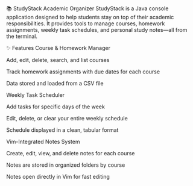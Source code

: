 📚 StudyStack Academic Organizer
StudyStack is a Java console application designed to help students stay on top of their academic responsibilities. It provides tools to manage courses, homework assignments, weekly task schedules, and personal study notes—all from the terminal.

✨ Features
Course & Homework Manager

Add, edit, delete, search, and list courses

Track homework assignments with due dates for each course

Data stored and loaded from a CSV file

Weekly Task Scheduler

Add tasks for specific days of the week

Edit, delete, or clear your entire weekly schedule

Schedule displayed in a clean, tabular format

Vim-Integrated Notes System

Create, edit, view, and delete notes for each course

Notes are stored in organized folders by course

Notes open directly in Vim for fast editing
